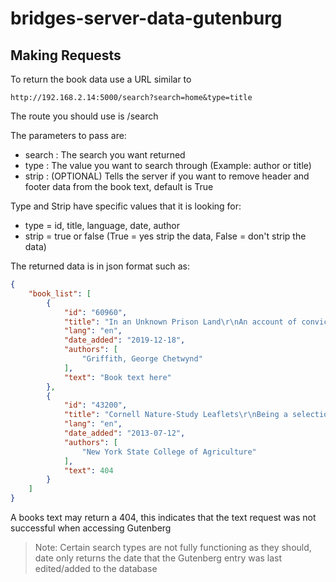 # bridges-server-data-gutenburg

## Making Requests
To return the book data use a URL similar to
```
http://192.168.2.14:5000/search?search=home&type=title
```
The route you should use is /search

The parameters to pass are:
  * search : The search you want returned
  * type : The value you want to search through (Example: author or title)
  * strip : (OPTIONAL) Tells the server if you want to remove header and footer data from the book text, default is True
 
 Type and Strip have specific values that it is looking for:
  * type = id, title, language, date, author
  * strip = true or false (True = yes strip the data, False = don't strip the data)

The returned data is in json format such as:
```json
{
    "book_list": [
        {
            "id": "60960",
            "title": "In an Unknown Prison Land\r\nAn account of convicts and colonists in New Caledonia with jottings out and home",
            "lang": "en",
            "date_added": "2019-12-18",
            "authors": [
                "Griffith, George Chetwynd"
            ],
            "text": "Book text here"
        },
        {
            "id": "43200",
            "title": "Cornell Nature-Study Leaflets\r\nBeing a selection, with revision, from the teachers' leaflets, home nature-study lessons, junior naturalist monthlies and other publications from the College of Agriculture, Cornell University, Ithaca, N.Y., 1896-1904",
            "lang": "en",
            "date_added": "2013-07-12",
            "authors": [
                "New York State College of Agriculture"
            ],
            "text": 404
        }
    ]
}
```
A books text may return a 404, this indicates that the text request was not successful when accessing Gutenberg


> Note: Certain search types are not fully functioning as they should, date only returns the date that the Gutenberg entry was last edited/added to the database
